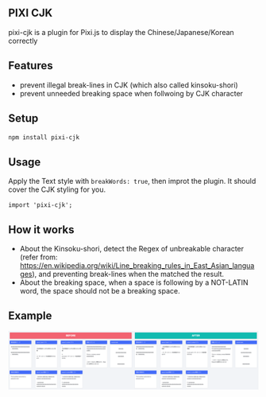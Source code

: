 ## PIXI CJK

pixi-cjk is a plugin for Pixi.js to display the Chinese/Japanese/Korean correctly

## Features

- prevent illegal break-lines in CJK (which also called kinsoku-shori)
- prevent unneeded breaking space when follwoing by CJK character

## Setup

```
npm install pixi-cjk
```

## Usage

Apply the Text style with `breakWords: true`, then improt the plugin. It should cover the CJK styling for you.

```
import 'pixi-cjk';
```

## How it works

- About the Kinsoku-shori, detect the Regex of unbreakable character (refer from: https://en.wikipedia.org/wiki/Line_breaking_rules_in_East_Asian_languages), and preventing break-lines when the matched the result.
- About the breaking space, when a space is following by a NOT-LATIN word, the space should not be a breaking space.

## Example

![before-after](docs/screenshot.png)
